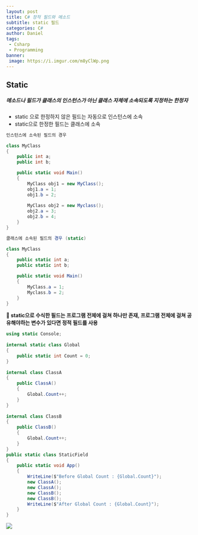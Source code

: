 ```yaml
---
layout: post
title: C# 정적 필드와 메소드
subtitle: static 필드
categories: C#
author: Daniel
tags: 
 - Csharp
 - Programming
banner:
 image: https://i.imgur.com/m8yClWp.png
---
```

Static
--
##### 메소드나 필드가 클래스의 인스턴스가 아닌 클래스 자체에 소속되도록 지정하는 한정자

- static 으로 한정하지 않은 필드는 자동으로 인스턴스에 소속
- static으로 한정한 필드는 클래스에 소속

```csharp
인스턴스에 소속된 필드의 경우

class MyClass
{
	public int a;
	public int b;

	public static void Main()
	{
		MyClass obj1 = new MyClass();
		obj1.a = 1;
		obj1.b = 2;
		
		MyClass obj2 = new Myclass();
		obj2.a = 3;
		obj2.b = 4;
	}
}
```

```csharp
클래스에 소속된 필드의 경우 (static)

class MyClass
{
	public static int a;
	public static int b;

	public static void Main()
	{
		MyClass.a = 1;
		Myclass.b = 2;
	}
}
```

**📍 static으로 수식한 필드는 프로그램 전체에 걸쳐 하나만 존재, 프로그램 전체에 걸쳐 공유해야하는 변수가 있다면 정적 필드를 사용**

```csharp
using static Console;  
  
internal static class Global  
{  
	public static int Count = 0;  
}  
  
internal class ClassA  
{  
	public ClassA()  
	{  
		Global.Count++;  
	}  
}  
  
internal class ClassB  
{  
	public ClassB()  
	{  
		Global.Count++;  
	}  
}  
public static class StaticField  
{  
	public static void App()  
	{  
		WriteLine($"Before Global Count : {Global.Count}");  
		new ClassA();  
		new ClassA();  
		new ClassB();  
		new ClassB();  
		WriteLine($"After Global Count : {Global.Count}");  
	}  
}
```

![](https://i.imgur.com/Jpunou1.jpg)
